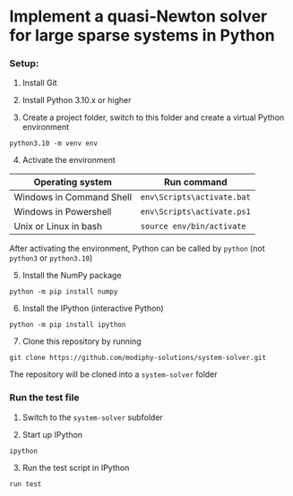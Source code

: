 # Implement a quasi-Newton solver for large sparse systems in Python


### Setup:

1. Install Git 

2. Install Python 3.10.x or higher

3. Create a project folder, switch to this folder and create a virtual
   Python environment

```
python3.10 -m venv env
```

4. Activate the environment

Operating system | Run command 
---|---
Windows in Command Shell | `env\Scripts\activate.bat`
Windows in Powershell | `env\Scripts\activate.ps1`
Unix or Linux in bash | `source env/bin/activate`

After activating the environment, Python can be called by `python` (not
`python3` or `python3.10`)

5. Install the NumPy package

```
python -m pip install numpy
```

6. Install the IPython (interactive Python)

```
python -m pip install ipython
```


7. Clone this repository by running

```
git clone https://github.com/modiphy-solutions/system-solver.git
```

The repository will be cloned into a `system-solver` folder


### Run the test file

1. Switch to the `system-solver` subfolder

2. Start up IPython

```
ipython
```

3. Run the test script in IPython

```
run test
```

